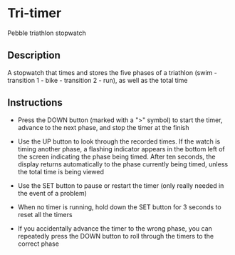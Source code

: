 # Tri-timer
Pebble triathlon stopwatch
## Description
A stopwatch that times and stores the five phases of a triathlon (swim - transition 1 - bike - transition 2 - run), as well as the total time
## Instructions
* Press the DOWN button (marked with a ">" symbol) to start the timer, advance to the next phase, and stop the timer at the finish
* Use the UP button to look through the recorded times. If the watch is timing another phase, a flashing indicator appears in the bottom left of the screen indicating the phase being timed. After ten seconds, the display returns automatically to the phase currently being timed, unless the total time is being viewed
* Use the SET button to pause or restart the timer (only really needed in the event of a problem)
* When no timer is running, hold down the SET button for 3 seconds to reset all the timers


* If you accidentally advance the timer to the wrong phase, you can repeatedly press the DOWN button to roll through the timers to the correct phase
